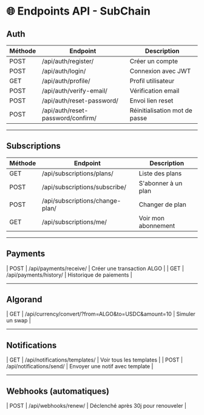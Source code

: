 # 🌐 Endpoints API - SubChain

## Auth

| Méthode | Endpoint | Description |
|--------|----------|-------------|
| POST | /api/auth/register/ | Créer un compte |
| POST | /api/auth/login/ | Connexion avec JWT |
| GET | /api/auth/profile/ | Profil utilisateur |
| POST | /api/auth/verify-email/ | Vérification email |
| POST | /api/auth/reset-password/ | Envoi lien reset |
| POST | /api/auth/reset-password/confirm/ | Réinitialisation mot de passe |

---

## Subscriptions

| Méthode | Endpoint | Description |
|--------|----------|-------------|
| GET | /api/subscriptions/plans/ | Liste des plans |
| POST | /api/subscriptions/subscribe/ | S'abonner à un plan |
| POST | /api/subscriptions/change-plan/ | Changer de plan |
| GET | /api/subscriptions/me/ | Voir mon abonnement |

---

## Payments

| POST | /api/payments/receive/ | Créer une transaction ALGO |
| GET  | /api/payments/history/ | Historique de paiements |

---

## Algorand

| GET | /api/currency/convert/?from=ALGO&to=USDC&amount=10 | Simuler un swap |

---

## Notifications

| GET | /api/notifications/templates/ | Voir tous les templates |
| POST | /api/notifications/send/ | Envoyer une notif avec template |

---

## Webhooks (automatiques)

| POST | /api/webhooks/renew/ | Déclenché après 30j pour renouveler |


